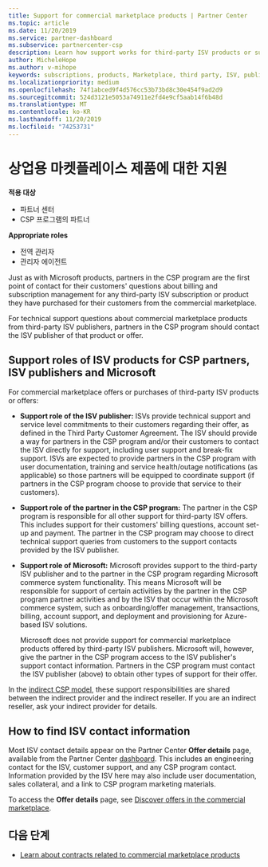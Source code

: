 ```yaml
---
title: Support for commercial marketplace products | Partner Center
ms.topic: article
ms.date: 11/20/2019
ms.service: partner-dashboard
ms.subservice: partnercenter-csp
description: Learn how support works for third-party ISV products or subscriptions purchased from the commercial marketplace by partners in the CSP program.
author: MicheleHope
ms.author: v-mihope
keywords: subscriptions, products, Marketplace, third party, ISV, publisher, support, CSP
ms.localizationpriority: medium
ms.openlocfilehash: 74f1abced9f4d576cc53b73bd8c30e454f9ad2d9
ms.sourcegitcommit: 524d3121e5053a74911e2fd4e9cf5aab14f6b48d
ms.translationtype: MT
ms.contentlocale: ko-KR
ms.lasthandoff: 11/20/2019
ms.locfileid: "74253731"
---
```

# <a name="support-for-commercial-marketplace-products"></a>상업용 마켓플레이스 제품에 대한 지원

**적용 대상**

- 파트너 센터
- CSP 프로그램의 파트너

**Appropriate roles**

- 전역 관리자
- 관리자 에이전트

Just as with Microsoft products, partners in the CSP program are the first point of contact for their customers' questions about billing and subscription management for any third-party ISV subscription or product they have purchased for their customers from the commercial marketplace.

For technical support questions about commercial marketplace products from third-party ISV publishers, partners in the CSP program should contact the ISV publisher of that product or offer.

## <a name="support-roles-of-isv-products-for-csp-partners-isv-publishers-and-microsoft"></a>Support roles of ISV products for CSP partners, ISV publishers and Microsoft

For commercial marketplace offers or purchases of third-party ISV products or offers:

- **Support role of the ISV publisher:** ISVs provide technical support and service level commitments to their customers regarding their offer, as defined in the Third Party Customer Agreement. The ISV should provide a way for partners in the CSP program and/or their customers to contact the ISV directly for support, including user support and break-fix support. ISVs are expected to provide partners in the CSP program with user documentation, training and service health/outage notifications (as applicable) so those partners will be equipped to coordinate support (if partners in the CSP program choose to provide that service to their customers).

- **Support role of the partner in the CSP program:** The partner in the CSP program is responsible for all other support for third-party ISV offers. This includes support for their customers' billing questions, account set-up and payment. The partner in the CSP program may choose to direct technical support queries from customers to the support contacts provided by the ISV publisher.

- **Support role of Microsoft:** Microsoft provides support to the third-party ISV publisher and to the partner in the CSP program regarding Microsoft commerce system functionality. This means Microsoft will be responsible for support of certain activities by the partner in the CSP program partner activities and by the ISV that occur within the Microsoft commerce system, such as onboarding/offer management, transactions, billing, account support, and deployment and provisioning for Azure-based ISV solutions.

    Microsoft does not provide support for commercial marketplace products offered by third-party ISV publishers. Microsoft will, however, give the partner in the  CSP program access to the ISV publisher's support contact information. Partners in the CSP program must contact the ISV publisher (above) to obtain other types of support for their offer.

In the [indirect CSP model](csp-overview.md#indirect-model), these support responsibilities are shared between the indirect provider and the indirect reseller. If you are an indirect reseller, ask your indirect provider for details.

## <a name="how-to-find-isv-contact-information"></a>How to find ISV contact information

Most ISV contact details appear on the Partner Center **Offer details** page, available from the Partner Center [dashboard](https://partner.microsoft.com/dashboard). This includes an engineering contact for the ISV, customer support, and any CSP program contact. Information provided by the ISV here may also include user documentation, sales collateral, and a link to CSP program marketing materials.

To access the **Offer details** page, see [Discover offers in the commercial marketplace](csp-commercial-marketplace-discover.md#view-marketplace-offers-in-partner-center).

## <a name="next-steps"></a>다음 단계

- [Learn about contracts related to commercial marketplace products](csp-commercial-marketplace-contracting.md)
